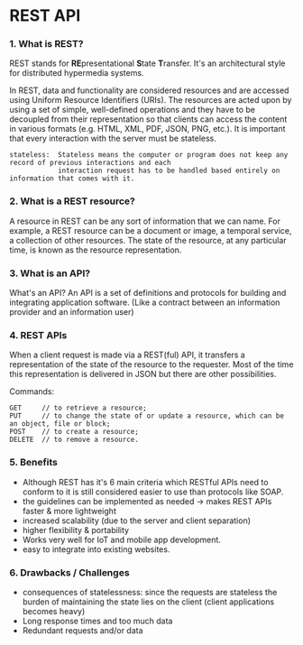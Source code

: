 # REST API
### 1. What is REST?
REST stands for **RE**presentational **S**tate **T**ransfer. It's an architectural style for distributed hypermedia systems. 

In REST, data and functionality are considered resources and are accessed using Uniform Resource Identifiers (URIs).
The resources are acted upon by using a set of simple, well-defined operations and they have to be decoupled from their 
representation so that clients can access the content in various formats (e.g. HTML, XML, PDF, JSON, PNG, etc.).
It is important that every interaction with the server must be stateless.

    stateless:  Stateless means the computer or program does not keep any record of previous interactions and each 
                interaction request has to be handled based entirely on information that comes with it.

### 2. What is a REST resource?
A resource in REST can be any sort of information that we can name. For example, a REST resource can be a
document or image, a temporal service, a collection of other resources.
The state of the resource, at any particular time, is known as the resource representation.

### 3. What is an API?
What's an API?
An API is a set of definitions and protocols for building and integrating application software.
(Like a contract between an information provider and an information user)

### 4. REST APIs
When a client request is made via a REST(ful) API, it transfers a representation of the state of the resource to the requester.
Most of the time this representation is delivered in JSON but there are other possibilities. 

Commands:

    GET     // to retrieve a resource;
    PUT     // to change the state of or update a resource, which can be an object, file or block;
    POST    // to create a resource;
    DELETE  // to remove a resource.


### 5. Benefits
* Although REST has it's 6 main criteria which RESTful APIs need to conform to it is still considered easier to use than
protocols like SOAP.
* the guidelines can be implemented as needed -> makes REST APIs faster & more lightweight
* increased scalability (due to the server and client separation)
* higher flexibility & portability
* Works very well for IoT and mobile app development. 
* easy to integrate into existing websites.

### 6. Drawbacks / Challenges
* consequences of statelessness: since the requests are stateless the burden of maintaining the 
state lies on the client (client applications becomes heavy)
* Long response times and too much data 
* Redundant requests and/or data


